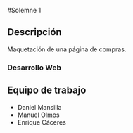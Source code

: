 #Solemne 1
## Descripción
Maquetación de una página de compras.

### Desarrollo Web

## Equipo de trabajo
* Daniel Mansilla
* Manuel Olmos
* Enrique Cáceres
